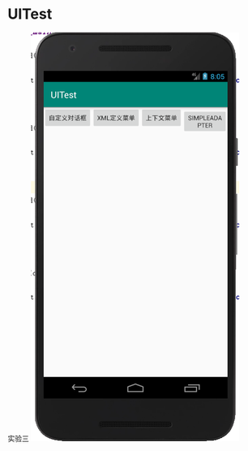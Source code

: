 # UITest
实验三
![](https://github.com/wowoHead/UITest/blob/master/%E5%AE%9E%E9%AA%8C%E4%B8%89/%E4%B8%BB%E7%95%8C%E9%9D%A2.png)
